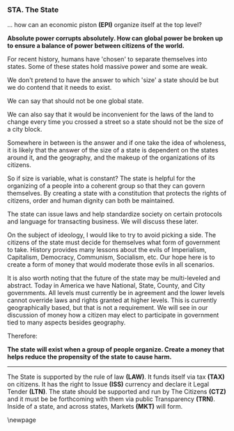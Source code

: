 
### STA. The State

... how can an economic piston **(EPI)** organize itself at the top level?

**Absolute power corrupts absolutely.  How can global power be broken up to ensure a balance of power between citizens of the world.**

For recent history, humans have 'chosen' to separate themselves into states.  Some of these states hold massive power and some are weak.

We don't pretend to have the answer to which 'size' a state should be but we do contend that it needs to exist.

We can say that should not be one global state.

We can also say that it would be inconvenient for the laws of the land to change every time you crossed a street so a state should not be the size of a city block.

Somewhere in between is the answer and if one take the idea of wholeness, it is likely that the answer of the size of a state is dependent on the states around it, and the geography, and the makeup of the organizations of its citizens.

So if size is variable, what is constant?  The state is helpful for the organizing of a people into a coherent group so that they can govern themselves.  By creating a state with a constitution that protects the rights of citizens, order and human dignity can both be maintained.

The state can issue laws and help standardize society on certain protocols and language for transacting business.  We will discuss these later.

On the subject of ideology, I would like to try to avoid picking a side.  The citizens of the state must decide for themselves what form of government to take.  History provides many lessons about the evils of Imperialism, Capitalism, Democracy, Communism, Socialism, etc.  Our hope here is to create a form of money that would moderate those evils in all scenarios.

It is also worth noting that the future of the state may be multi-leveled and abstract.  Today in America we have National, State, County, and City governments.  All levels must currently be in agreement and the lower levels cannot override laws and rights granted at higher levels.  This is currently geographically based, but that is not a requirement.  We will see in our discussion of money how a citizen may elect to participate in government tied to many aspects besides geography.

Therefore:

**The state will exist when a group of people organize.  Create a money that helps reduce the propensity of the state to cause harm.**

----------

The State is supported by the rule of law **(LAW)**. It funds itself via tax **(TAX)** on citizens. It has the right to Issue **(ISS)** currency and declare it Legal Tender **(LTN)**. The state should be supported and run by The Citizens **(CTZ)** and it must be be forthcoming with them via public Transparency **(TRN)**.  Inside of a state, and across states, Markets **(MKT)** will form.



\newpage

